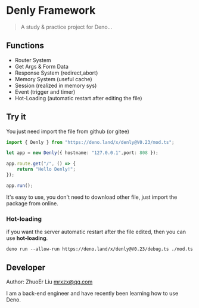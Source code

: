 # Denly Framework

> A study & practice project for Deno...

## Functions

- Router System
- Get Args & Form Data
- Response System (redirect,abort)
- Memory System (useful cache)
- Session (realized in memory sys)
- Event (trigger and timer)
- Hot-Loading (automatic restart after editing the file)

## Try it

You just need import the file from github (or gitee)

```typescript
import { Denly } from "https://deno.land/x/denly@V0.23/mod.ts";

let app = new Denly({ hostname: "127.0.0.1",port: 808 });

app.route.get("/", () => {
    return "Hello Denly!";
});

app.run();
```

It's easy to use, you don't need to download other file, just import the package from online.

### Hot-loading

if you want the server automatic restart after the file edited, then you can use **hot-loading**.

```shell
deno run --allow-run https://deno.land/x/denly@V0.23/debug.ts ./mod.ts
```

## Developer

Author: ZhuoEr Liu <mrxzx@qq.com>

I am a back-end engineer and have recently been learning how to use Deno.